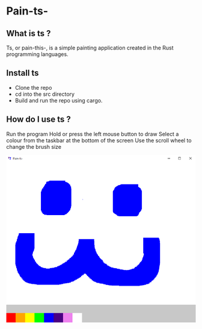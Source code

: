 # Pain-ts-
## What is ts ?
Ts, or pain-this-, is a simple painting application created in the Rust programming languages.

## Install ts
* Clone the repo
* cd into the src directory
* Build and run the repo using cargo.

## How do I use ts ?
Run the program
Hold or press the left mouse button to draw
Select a colour from the taskbar at the bottom of the screen
Use the scroll wheel to change the brush size

![Image example](src/assets/image.png)
